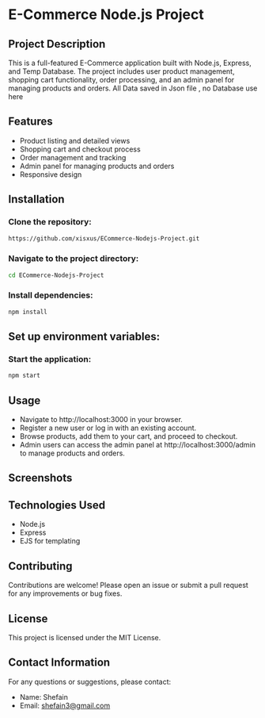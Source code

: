 # E-Commerce Node.js Project

## Project Description
This is a full-featured E-Commerce application built with Node.js, Express, and Temp Database. The project includes user product management, shopping cart functionality, order processing, and an admin panel for managing products and orders. All Data saved in Json file , no Database use here

## Features
- Product listing and detailed views
- Shopping cart and checkout process
- Order management and tracking
- Admin panel for managing products and orders
- Responsive design

## Installation

### Clone the repository:
```sh
https://github.com/xisxus/ECommerce-Nodejs-Project.git
```
### Navigate to the project directory:
```sh
cd ECommerce-Nodejs-Project
```
### Install dependencies:
```sh
npm install
````
## Set up environment variables:

### Start the application:
```sh
npm start
```
## Usage
- Navigate to http://localhost:3000 in your browser.
- Register a new user or log in with an existing account.
- Browse products, add them to your cart, and proceed to checkout.
- Admin users can access the admin panel at http://localhost:3000/admin to manage products and orders.
## Screenshots


## Technologies Used
- Node.js
- Express
- EJS for templating

## Contributing
Contributions are welcome! Please open an issue or submit a pull request for any improvements or bug fixes.

## License
This project is licensed under the MIT License.

## Contact Information
For any questions or suggestions, please contact:

- Name: Shefain
- Email: shefain3@gmail.com
